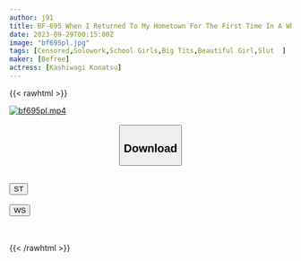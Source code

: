 ```yaml
---
author: j91
title: BF-695 When I Returned To My Hometown For The First Time In A While, My Childhood Friend, Who Used To Be Flat, Turned Into Big Breasts And Seduced Me. I Creampied Her Defenseless Body Over And Over Again...Konatsu Kashiwagi
date: 2023-09-29T00:15:00Z
image: "bf695pl.jpg"
tags: [Censored,Solowork,School Girls,Big Tits,Beautiful Girl,Slut	]
maker: [Befree]
actress: [Kashiwagi Konatsu]
---
```



{{< rawhtml >}}

<div class="video" data-videoid="pgVPD8M2Z0cWpG">
    <a href="javascript:;">
        <img src="https://my.j91.asia/posts/bf695pl/bf695pl.jpg" width="WIDTH" height="HEIGHT" alt="bf695pl.mp4" loading="lazy">
    </a>
</div>

<script type="text/javascript" src="https://j91.asia/asset/on-demand-st.js"></script>

<br>
  <link rel="stylesheet" href="https://j91.asia/asset/bs5.css">
  
  <center>
  <button class="btn btn-primary" type="button" data-bs-toggle="collapse" data-bs-target=".multi-collapse" aria-expanded="false" aria-controls="multiCollapseExample1 multiCollapseExample2"><h2>Download</h2></button></center>
</p>
<div class="row">
  <div class="col">
    <div class="collapse multi-collapse" id="multiCollapseExample1">
      <div class="card card-body">
	      	      <br>
<div class="buttons">  
<a href="https://streamtape.to/v/pgVPD8M2Z0cWpG"><button class="btn-hover color-3"><i class="fa fa-download"></i> ST</button></a></div>
    </div>
  </div>
</div>
  <div class="col">
    <div class="collapse multi-collapse" id="multiCollapseExample2">
      <div class="card card-body">
	      <br>
<div class="buttons">
    <a href="https://wolfstream.tv/bmj12aclrmm4"><button class="btn-hover color-9"><i class="fa fa-download"></i> WS</button></a></div>
<br><br>
      </div>
    </div>
  </div>
</div>

{{< /rawhtml >}}
